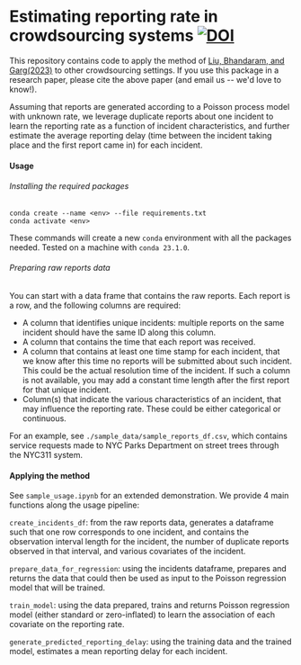 # Estimating reporting rate in crowdsourcing systems [![DOI](https://zenodo.org/badge/700630223.svg)](https://zenodo.org/doi/10.5281/zenodo.10086345)

This repository contains code to apply the method of [Liu, Bhandaram, and Garg(2023)](https://arxiv.org/abs/2204.08620) to other crowdsourcing settings. If you use this package in a research paper, please cite the above paper (and email us -- we'd love to know!).

Assuming that reports are generated according to a Poisson process model with unknown rate, we leverage duplicate reports about one incident to learn the reporting rate as a function of incident characteristics, and further estimate the average reporting delay (time between the incident taking place and the first report came in) for each incident.

#### Usage

###### Installing the required packages

```
conda create --name <env> --file requirements.txt
conda activate <env>
```

These commands will create a new `conda` environment with all the packages needed. Tested on a machine with `conda 23.1.0`. 

###### Preparing raw reports data
You can start with a data frame that contains the raw reports. Each report is a row, and the following columns are required:

- A column that identifies unique incidents: multiple reports on the same incident should have the same ID along this column. 
- A column that contains the time that each report was received. 
- A column that contains at least one time stamp for each incident, that we know after this time no reports will be submitted about such incident. This could be the actual resolution time of the incident. If such a column is not available, you may add a constant time length after the first report for that unique incident.
- Column(s) that indicate the various characteristics of an incident, that may influence the reporting rate. These could be either categorical or continuous.

For an example, see `./sample_data/sample_reports_df.csv`, which contains service requests made to NYC Parks Department on street trees through the NYC311 system.

#### Applying the method

See `sample_usage.ipynb` for an extended demonstration. We provide 4 main functions along the usage pipeline:

`create_incidents_df`: from the raw reports data, generates a dataframe such that one row corresponds to one incident, and contains the observation interval length for the incident, the number of duplicate reports observed in that interval, and various covariates of the incident.

`prepare_data_for_regression`: using the incidents dataframe, prepares and returns the data that could then be used as input to the Poisson regression model that will be trained.

`train_model`: using the data prepared, trains and returns Poisson regression model (either standard or zero-inflated) to learn the association of each covariate on the reporting rate.

`generate_predicted_reporting_delay`: using the training data and the trained model, estimates a mean reporting delay for each incident.

